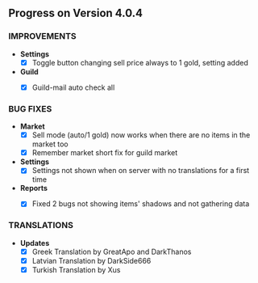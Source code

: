 ## Progress on Version 4.0.4


### IMPROVEMENTS
- **Settings**
	- [x] Toggle button changing sell price always to 1 gold, setting added
- **Guild**
	- [x] Guild-mail auto check all


### BUG FIXES
- **Market**
	- [x] Sell mode (auto/1 gold) now works when there are no items in the market too
	- [x] Remember market short fix for guild market
- **Settings**
	- [x] Settings not shown when on server with no translations for a first time
- **Reports**
	- [x] Fixed 2 bugs not showing items' shadows and not gathering data


### TRANSLATIONS
- **Updates**
	- [x] Greek Translation by GreatApo and DarkThanos
	- [x] Latvian Translation by DarkSide666
	- [x] Turkish Translation by Xus
